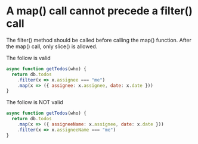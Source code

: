 A map() call cannot precede a filter() call
===========================================
The filter() method should be called before calling the map() function. After the map() call, only slice() is allowed. 

The follow is valid
```javascript
async function getTodos(who) {
  return db.todos
    .filter(x => x.assignee === "me")
    .map(x => ({ assignee: x.assignee, date: x.date }))
}
```

The follow is NOT valid
```javascript
async function getTodos(who) {
  return db.todos
    .map(x => ({ assigneeName: x.assignee, date: x.date }))
    .filter(x => x.assigneeName === "me")
}
```

